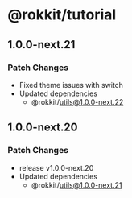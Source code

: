 # @rokkit/tutorial

## 1.0.0-next.21

### Patch Changes

- Fixed theme issues with switch
- Updated dependencies
  - @rokkit/utils@1.0.0-next.22

## 1.0.0-next.20

### Patch Changes

- release v1.0.0-next.20
- Updated dependencies
  - @rokkit/utils@1.0.0-next.21

